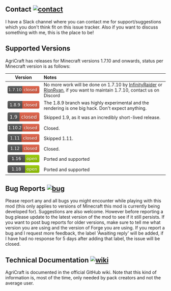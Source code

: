 ## Contact [![contact]][contact-link]
I have a Slack channel where you can contact me for support/suggestions which you don't think fit on this issue tracker. Also if you want to discuss something with me, this is the place to be!

## Supported Versions
AgriCraft has releases for Minecraft versions 1.7.10 and onwards, status per Minecraft version is as follows:

| Version  | Notes
|----------|:----------
|![1.7.10] | No more work will be done on 1.7.10 by [InfinityRaider](https://github.com/InfinityRaider) or [RlonRyan](https://github.com/InfinityRaider/AgriCraft/commits/master?author=RlonRyan), if you want to maintain 1.7.10, contact us on Discord
|![1.8.9]  | The 1.8.9 branch was highly experimental and the rendering is one big hack. Don't expect anything.
|![1.9]    | Skipped 1.9, as it was an incredibly short-lived release.
|![1.10]   | Closed.
|![1.11]   | Skipped 1.11.
|![1.12]   | Closed.
|![1.16]   | Ported and supported
|![1.18]   | Ported and supported

## Bug Reports [![bug]][bug-link]

Please report any and all bugs you might encounter while playing with this mod (this only applies to versions of Minecraft this mod is currently being developed for). Suggestions are also welcome.
However before reporting a bug please update to the latest version of the mod to see if it still persists.
If you want to post bug reports for older versions, make sure to tell me what version you are using and the version of Forge you are using.
If you report a bug and I request more feedback, the label 'Awaiting reply' will be added, if I have had no response for 5 days after adding that label, the issue will be closed.


## Technical Documentation [![wiki]][wiki-link]

AgriCraft is documented in the official GitHub wiki. Note that
this kind of information is, most of the time, only needed by pack creators and not the average user.

[build-link]:https://travis-ci.org/InfinityRaider/AgriCraft
[build]:https://travis-ci.org/InfinityRaider/AgriCraft.svg?branch=master "Travis-CI Build Status"
[branch]:https://img.shields.io/badge/branch-master-aaaaff.svg "GitHub Branch"
[minecraft]:https://img.shields.io/badge/minecraft-1.10-blue.svg "Minecraft Version"
[curse-link]:http://minecraft.curseforge.com/mc-mods/225635-AgriCraft
[curse]:https://img.shields.io/badge/curse-AgriCraft-dd602a.svg "CurseForge"

[bug-link]:https://www.github.com/InfinityRaider/AgriCraft/issues
[bug]:https://img.shields.io/badge/issue-bug-aa1111.svg

[contact-link]:https://agricraft.github.io/contact
[contact]:https://agricraft.github.io/images/contact.svg "InfinityRaider Contact"

[wiki-link]:https://www.github.com/InfinityRaider/AgriCraft/wiki
[wiki]:https://img.shields.io/badge/wiki-AgriCraft-lightgray.svg "AgriCraft GitHub Wiki"

[1.7.10]:versions/1.7.10/status.svg
[1.8.9]:versions/1.8.9/status.svg
[1.9]:versions/1.9/status.svg
[1.10]:versions/1.10/status.svg
[1.11]:versions/1.11/status.svg
[1.12]:versions/1.12/status.svg
[1.16]:versions/1.16/status.svg
[1.18]:versions/1.18/status.svg

